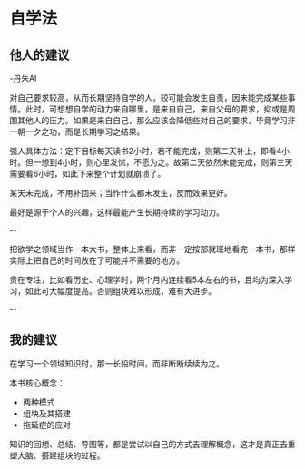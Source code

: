# 自学法

## 他人的建议

-丹朱AI

对自己要求较高，从而长期坚持自学的人，较可能会发生自责，因未能完成某些事情。此时，可想想自学的动力来自哪里，是来自自己，来自父母的要求，抑或是周围其他人的压力。如果是来自自己，那么应该会降低些对自己的要求，毕竟学习非一朝一夕之功，而是长期学习之结果。

强人具体方法：定下目标每天读书2小时，若不能完成，则第二天补上，即看4小时。但一想到4小时，则心里发怵，不愿为之。故第二天依然未能完成，则第三天需要看6小时，如此下来整个计划就崩溃了。

某天未完成，不用补回来；当作什么都未发生，反而效果更好。

最好是源于个人的兴趣，这样最能产生长期持续的学习动力。

--

把欲学之领域当作一本大书，整体上来看，而非一定按部就班地看完一本书，那样实际上把自己的时间放在了可能并不需要的地方。

贵在专注，比如看历史、心理学时，两个月内连续看5本左右的书，且均为深入学习，如此可大幅度提高。否则组块难以形成，难有大进步。

--

## 我的建议

在学习一个领域知识时，那一长段时间，而非断断续续为之。

本书核心概念：

* 两种模式
* 组块及其搭建
* 拖延症的应对

知识的回想、总结、导图等，都是尝试以自己的方式去理解概念，这才是真正去重塑大脑、搭建组块的过程。



